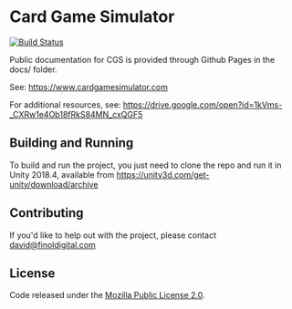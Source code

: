 # Card Game Simulator
[![Build Status](https://travis-ci.com/finol-digital/Card-Game-Simulator.svg?branch=develop)](https://travis-ci.com/finol-digital/Card-Game-Simulator)

Public documentation for CGS is provided through Github Pages in the docs/ folder. 

See: https://www.cardgamesimulator.com

For additional resources, see: https://drive.google.com/open?id=1kVms-_CXRw1e4Ob18fRkS84MN_cxQGF5

## Building and Running

To build and run the project, you just need to clone the repo and run it in Unity 2018.4, available from https://unity3d.com/get-unity/download/archive

## Contributing

If you'd like to help out with the project, please contact <david@finoldigital.com>

## License

Code released under the [Mozilla Public License 2.0](LICENSE).